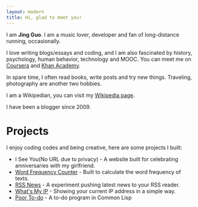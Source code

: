 ```yaml
---
layout: modern
title: Hi, glad to meet you!
---
```


I am **Jing Guo**. I am a music lover, developer and fan of long-distance running, occasionally.

I love writing blogs/essays and coding, and I am also fascinated by history, psychology, human behavior, technology and MOOC. You can meet me on [Coursera](https://www.coursera.org/user/i/361951d01125a4915d2bc9815ad17a1b) and [Khan Academy](https://www.khanacademy.org/profile/guojing/).

In spare time, I often read books, write posts and try new things. Traveling, photography are another two hobbies.

I am a Wikipedian, you can visit my [Wikipedia page](http://zh.wikipedia.org/wiki/User:Guojkiwi).

I have been a blogger since 2009.

Projects
=====

I enjoy coding codes and being creative, here are some projects I built:

* I See You(No URL due to privacy) - A website built for celebrating anniversaries with my girlfriend.
* [Word Frequency Counter](https://github.com/guojing0/my_python/blob/master/frequency.py) - Built to calculate the word frequency of texts.
* [RSS News](http://rssnews.funnyguo.me/) - A experiment pushing latest news to your RSS reader.
* [What's My IP](http://whatsmyip.funnyguo.me/) - Showing your current IP address in a simple way.
* [Poor To-do](https://github.com/guojing0/common-lisp/blob/master/todo.lisp) - A to-do program in Common Lisp

